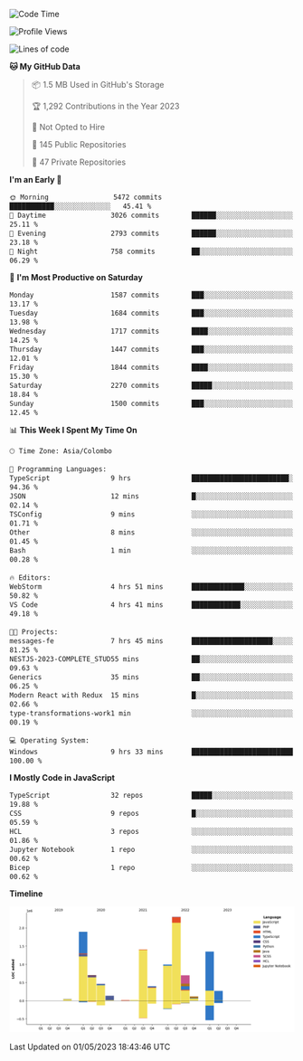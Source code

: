 
<!--START_SECTION:waka-->
![Code Time](http://img.shields.io/badge/Code%20Time-1%2C110%20hrs%2056%20mins-blue)

![Profile Views](http://img.shields.io/badge/Profile%20Views-0-blue)

![Lines of code](https://img.shields.io/badge/From%20Hello%20World%20I%27ve%20Written-10.8%20million%20lines%20of%20code-blue)

**🐱 My GitHub Data** 

> 📦 1.5 MB Used in GitHub's Storage 
 > 
> 🏆 1,292 Contributions in the Year 2023
 > 
> 🚫 Not Opted to Hire
 > 
> 📜 145 Public Repositories 
 > 
> 🔑 47 Private Repositories 
 > 
**I'm an Early 🐤** 

```text
🌞 Morning                5472 commits        ███████████░░░░░░░░░░░░░░   45.41 % 
🌆 Daytime                3026 commits        ██████░░░░░░░░░░░░░░░░░░░   25.11 % 
🌃 Evening                2793 commits        ██████░░░░░░░░░░░░░░░░░░░   23.18 % 
🌙 Night                  758 commits         ██░░░░░░░░░░░░░░░░░░░░░░░   06.29 % 
```
📅 **I'm Most Productive on Saturday** 

```text
Monday                   1587 commits        ███░░░░░░░░░░░░░░░░░░░░░░   13.17 % 
Tuesday                  1684 commits        ███░░░░░░░░░░░░░░░░░░░░░░   13.98 % 
Wednesday                1717 commits        ████░░░░░░░░░░░░░░░░░░░░░   14.25 % 
Thursday                 1447 commits        ███░░░░░░░░░░░░░░░░░░░░░░   12.01 % 
Friday                   1844 commits        ████░░░░░░░░░░░░░░░░░░░░░   15.30 % 
Saturday                 2270 commits        █████░░░░░░░░░░░░░░░░░░░░   18.84 % 
Sunday                   1500 commits        ███░░░░░░░░░░░░░░░░░░░░░░   12.45 % 
```


📊 **This Week I Spent My Time On** 

```text
🕑︎ Time Zone: Asia/Colombo

💬 Programming Languages: 
TypeScript               9 hrs               ████████████████████████░   94.36 % 
JSON                     12 mins             █░░░░░░░░░░░░░░░░░░░░░░░░   02.14 % 
TSConfig                 9 mins              ░░░░░░░░░░░░░░░░░░░░░░░░░   01.71 % 
Other                    8 mins              ░░░░░░░░░░░░░░░░░░░░░░░░░   01.45 % 
Bash                     1 min               ░░░░░░░░░░░░░░░░░░░░░░░░░   00.28 % 

🔥 Editors: 
WebStorm                 4 hrs 51 mins       █████████████░░░░░░░░░░░░   50.82 % 
VS Code                  4 hrs 41 mins       ████████████░░░░░░░░░░░░░   49.18 % 

🐱‍💻 Projects: 
messages-fe              7 hrs 45 mins       ████████████████████░░░░░   81.25 % 
NESTJS-2023-COMPLETE_STUD55 mins             ██░░░░░░░░░░░░░░░░░░░░░░░   09.63 % 
Generics                 35 mins             ██░░░░░░░░░░░░░░░░░░░░░░░   06.25 % 
Modern React with Redux  15 mins             █░░░░░░░░░░░░░░░░░░░░░░░░   02.66 % 
type-transformations-work1 min               ░░░░░░░░░░░░░░░░░░░░░░░░░   00.19 % 

💻 Operating System: 
Windows                  9 hrs 33 mins       █████████████████████████   100.00 % 
```

**I Mostly Code in JavaScript** 

```text
TypeScript               32 repos            █████░░░░░░░░░░░░░░░░░░░░   19.88 % 
CSS                      9 repos             █░░░░░░░░░░░░░░░░░░░░░░░░   05.59 % 
HCL                      3 repos             ░░░░░░░░░░░░░░░░░░░░░░░░░   01.86 % 
Jupyter Notebook         1 repo              ░░░░░░░░░░░░░░░░░░░░░░░░░   00.62 % 
Bicep                    1 repo              ░░░░░░░░░░░░░░░░░░░░░░░░░   00.62 % 
```



**Timeline**

![Lines of Code chart](https://raw.githubusercontent.com/ccweerasinghe1994/ccweerasinghe1994/master/assets/bar_graph.png)


 Last Updated on 01/05/2023 18:43:46 UTC
<!--END_SECTION:waka-->
